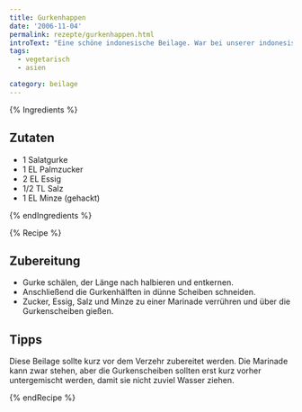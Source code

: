 ```yaml
---
title: Gurkenhappen
date: '2006-11-04'
permalink: rezepte/gurkenhappen.html
introText: "Eine schöne indonesische Beilage. War bei unserer indonesischen Reistafel dabei."
tags:
  - vegetarisch
  - asien

category: beilage
---
```


{% Ingredients %}

## Zutaten

- 1 Salatgurke
- 1 EL Palmzucker
- 2 EL Essig
- 1/2 TL Salz
- 1 EL Minze (gehackt)

{% endIngredients %}

{% Recipe %}

## Zubereitung

- Gurke schälen, der Länge nach halbieren und entkernen.
- Anschließend die Gurkenhälften in dünne Scheiben schneiden.
- Zucker, Essig, Salz und Minze zu einer Marinade verrühren und über die Gurkenscheiben gießen.

## Tipps

Diese Beilage sollte kurz vor dem Verzehr zubereitet werden. Die Marinade kann zwar stehen, aber die Gurkenscheiben sollten erst kurz vorher untergemischt werden, damit sie nicht zuviel Wasser ziehen.

{% endRecipe %}
